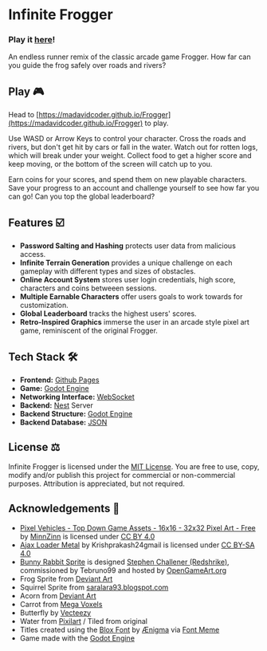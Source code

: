 # Infinite Frogger
### Play it [here](https://madavidcoder.github.io/Frogger)!
An endless runner remix of the classic arcade game Frogger. How far can you guide the frog safely over roads and rivers?

## Play 🎮
Head to [https://madavidcoder.github.io/Frogger](https://madavidcoder.github.io/Frogger) to play.

Use WASD or Arrow Keys to control your character. Cross the roads and rivers, but don't get hit by cars or fall in the water. Watch out for rotten logs, which will break under your weight. Collect food to get a higher score and keep moving, or the bottom of the screen will catch up to you.

Earn coins for your scores, and spend them on new playable characters. Save your progress to an account and challenge yourself to see how far you can go! Can you top the global leaderboard?

## Features ☑️
- **Password Salting and Hashing** protects user data from malicious access.
- **Infinite Terrain Generation** provides a unique challenge on each gameplay with different types and sizes of obstacles.
- **Online Account System** stores user login credentials, high score, characters and coins betweeen sessions.
- **Multiple Earnable Characters** offer users goals to work towards for customization.
- **Global Leaderboard** tracks the highest users' scores.
- **Retro-Inspired Graphics** immerse the user in an arcade style pixel art game, reminiscent of the original Frogger.

## Tech Stack 🛠️
- **Frontend:** [Github Pages](https://pages.github.com/)
- **Game:** [Godot Engine](https://godotengine.org/)
- **Networking Interface:** [WebSocket](https://websocket.org/)
- **Backend:** [Nest](https://hackclub.app/) Server
- **Backend Structure:** [Godot Engine](https://godotengine.org/)
- **Backend Database:** [JSON](https://www.json.org/json-en.html/)

## License ⚖️
Infinite Frogger is licensed under the [MIT License](https://github.com/MadAvidCoder/Frogger/blob/main/LICENSE). You are free to use, copy, modify and/or publish this project for commercial or non-commercial purposes. Attribution is appreciated, but not required.

## Acknowledgements 🏅️
- [Pixel Vehicles - Top Down Game Assets - 16x16 - 32x32 Pixel Art - Free](https://minzinn.itch.io/pixelvehicles) by [MinnZinn](https://minzinn.itch.io/) is licensed under [CC BY 4.0](https://creativecommons.org/licenses/by/4.0/)
- [Ajax Loader Metal](https://commons.wikimedia.org/w/index.php?curid=66593740) by Krishprakash24gmail is licensed under [CC BY-SA 4.0](https://creativecommons.org/licenses/by-sa/4.0/)
- [Bunny Rabbit Sprite](https://opengameart.org/content/bunny-rabbit-lpc-style-for-pixelfarm) is designed [Stephen Challener (Redshrike)](https://opengameart.org/users/redshrike), commissioned by Tebruno99 and hosted by [OpenGameArt.org](https://opengameart.org)
- Frog Sprite from [Deviant Art](https://www.deviantart.com/kheftel/art/Frog-finished-549424306)
- Squirrel Sprite from [saralara93.blogspot.com](https://saralara93.blogspot.com/)
- Acorn from [Deviant Art](https://www.deviantart.com/pixeldonutofcanada91/art/Acorn-Pixel-941099860)
- Carrot from [Mega Voxels](https://www.megavoxels.com/learn/how-to-make-a-pixel-art-carrot/)
- Butterfly by [Vecteezy](https://www.vecteezy.com/vector-art/23685233-pixel-art-butterfly-butterfly-insect-pixelated-design-for-logo-web-mobile-app-badges-and-patches-video-game-sprite-8-bit-isolated-vector-illustration)
- Water from [Pixilart](https://www.pixilart.com/art/world-of-noel-water-animation-ee7d4460451792a) / Tiled from original
- Titles created using the [Blox Font](https://fontmeme.com/fonts/blox-font/) by [Ænigma](https://fontmeme.com/fonts/aenigma-listing/) via [Font Meme](https://fontmeme.com/)
- Game made with the [Godot Engine](https://godotengine.org/)